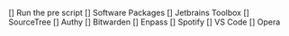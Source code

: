 [] Run the pre script
[] Software Packages
    [] Jetbrains Toolbox
    [] SourceTree
    [] Authy
    [] Bitwarden
    [] Enpass
    [] Spotify
    [] VS Code
    [] Opera